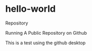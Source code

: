 # hello-world
Repository

Running A Public Repository on Github

This is a test using the github desktop

